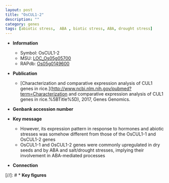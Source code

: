 ```yaml
---
layout: post
title: "OsCUL1-2"
description: ""
category: genes
tags: [abiotic stress,  ABA , biotic stress, ABA, drought stress]
---
```


* **Information**  
    + Symbol: OsCUL1-2  
    + MSU: [LOC_Os05g05700](http://rice.uga.edu/cgi-bin/ORF_infopage.cgi?orf=LOC_Os05g05700)  
    + RAPdb: [Os05g0149600](https://rapdb.dna.affrc.go.jp/locus/?name=Os05g0149600)  

* **Publication**  
    + [Characterization and comparative expression analysis of CUL1 genes in rice.](http://www.ncbi.nlm.nih.gov/pubmed?term=Characterization and comparative expression analysis of CUL1 genes in rice.%5BTitle%5D), 2017, Genes Genomics.

* **Genbank accession number**  

* **Key message**  
    + However, its expression pattern in response to hormones and abiotic stresses was somehow different from those of the OsCUL1-1 and OsCUL1-2 genes
    + OsCUL1-1 and OsCUL1-2 genes were commonly upregulated in dry seeds and by ABA and salt/drought stresses, implying their involvement in ABA-mediated processes

* **Connection**  

[//]: # * **Key figures**  



